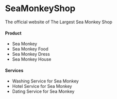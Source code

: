 # SeaMonkeyShop
The official website of The Largest Sea Monkey Shop

#### Product
- Sea Monkey
- Sea Monkey Food
- Sea Monkey Dress
- Sea Monkey House

#### Services
- Washing Service for Sea Monkey
- Hotel Service for Sea Monkey
- Dating Service for Sea Monkey
